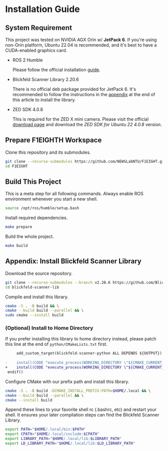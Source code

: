 # Installation Guide

## System Requirement

This project was tested on NVIDIA AGX Orin w/ **JetPack 6**. If you're
using non-Orin platform, Ubuntu 22.04 is recommended, and it's best to
have a CUDA-enabled graphics card.

- ROS 2 Humble

  Please follow the official installation
  [guide](https://docs.ros.org/en/humble/Installation/Ubuntu-Install-Debians.html).

- Blickfeld Scanner Library 2.20.6

  There is no official deb package provided for JetPack 6. It's
  recommended to follow the instructions in the
  [appendix](#appendix-install-blickfeld-scanner-library) at the end
  of this article to install the library.

- ZED SDK 4.0.8

  This is required for the ZED X mini camera. Please visit the
  official [download
  page](https://www.stereolabs.com/developers/release) and download
  the _ZED SDK for Ubuntu 22 4.0.8_ version.

## Prepare F1EIGHTH Workspace

Clone this repository and its submodules.

```bash
git clone --recurse-submodules https://github.com/NEWSLabNTU/F1EIGHT.git
cd F1EIGHT
```

## Build This Project

This is a meta step for all following commands. Always enable ROS
environment whenever you start a new shell.

```bash
source /opt/ros/humble/setup.bash
```

Install required dependencies.

```bash
make prepare
```

Build the whole project.

```bash
make build
```



## Appendix: Install Blickfeld Scanner Library

Download the source repository.

```bash
git clone --recurse-submodules --branch v2.20.6 https://github.com/Blickfeld/blickfeld-scanner-lib.git
cd blickfeld-scanner-lib
```

Compile and install this library.

```bash
cmake -S . -B build && \
cmake --build build --parallel && \
sudo cmake --install build
```

### (Optional) Install to Home Directory

If you prefer installing this library to home directory instead,
please patch this line at the end of `python/CMakeLists.txt` first.

```diff
     add_custom_target(blickfeld-scanner-python ALL DEPENDS ${OUTPUT})
 
-    install(CODE "execute_process(WORKING_DIRECTORY \"${CMAKE_CURRENT_BINARY_DIR}\" COMMAND ${Python_EXECUTABLE} ${SETUP_PY} install)")
+    install(CODE "execute_process(WORKING_DIRECTORY \"${CMAKE_CURRENT_BINARY_DIR}\" COMMAND ${Python_EXECUTABLE} ${SETUP_PY} install --user)")
 endif()
```

Configure CMake with our prefix path and install this library.

```bash
cmake -S . -B build -DCMAKE_INSTALL_PREFIX:PATH=$HOME/.local && \
cmake --build build --parallel && \
cmake --install build
```

Append these lines to your favorite shell rc (.bashrc, etc) and
restart your shell. It ensures your later compilation steps can find
the Blickfeld Scanner Library.

```bash
export PATH="$HOME/.local/bin:$PATH"
export CPATH="$HOME/.local/include:$CPATH"
export LIBRARY_PATH="$HOME/.local/lib:$LIBRARY_PATH"
export LD_LIBRARY_PATH="$HOME/.local/lib:$LD_LIBRARY_PATH"
```
